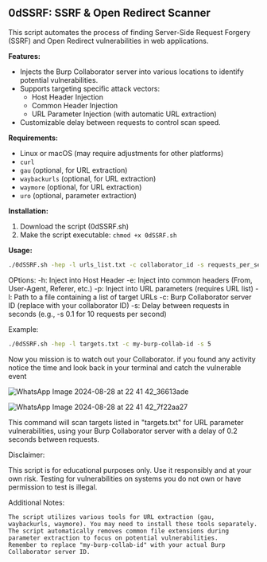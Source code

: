 ## 0dSSRF: SSRF & Open Redirect Scanner

This script automates the process of finding Server-Side Request Forgery (SSRF) and Open Redirect vulnerabilities in web applications.

**Features:**

* Injects the Burp Collaborator server into various locations to identify potential vulnerabilities.
* Supports targeting specific attack vectors:
    * Host Header Injection
    * Common Header Injection
    * URL Parameter Injection (with automatic URL extraction)
* Customizable delay between requests to control scan speed.

**Requirements:**

* Linux or macOS (may require adjustments for other platforms)
* `curl`
* `gau` (optional, for URL extraction)
* `waybackurls` (optional, for URL extraction)
* `waymore` (optional, for URL extraction)
* `uro` (optional, parameter extraction)

**Installation:**

1. Download the script (0dSSRF.sh)
2. Make the script executable: `chmod +x 0dSSRF.sh`

**Usage:**

```bash
./0dSSRF.sh -hep -l urls_list.txt -c collaborator_id -s requests_per_second
```
OPtions:
-h: Inject into Host Header
-e: Inject into common headers (From, User-Agent, Referer, etc.)
-p: Inject into URL parameters (requires URL list)
-l: Path to a file containing a list of target URLs
-c: Burp Collaborator server ID (replace with your collaborator ID)
-s: Delay between requests in seconds (e.g., -s 0.1 for 10 requests per second)

Example:
```bash
./0dSSRF.sh -hep -l targets.txt -c my-burp-collab-id -s 5
```

Now you mission is to watch out your Collaborator. if you found any activity notice the time and look back in your terminal and catch the vulnerable event

 ![WhatsApp Image 2024-08-28 at 22 41 42_36613ade](https://github.com/user-attachments/assets/5f7de255-930c-4c3d-b435-2135bc3b665e)

![WhatsApp Image 2024-08-28 at 22 41 42_7f22aa27](https://github.com/user-attachments/assets/0eb10439-7124-464e-9eb3-9e377adfada7)




This command will scan targets listed in "targets.txt" for URL parameter vulnerabilities, using your Burp Collaborator server with a delay of 0.2 seconds between requests.

Disclaimer:

This script is for educational purposes only. Use it responsibly and at your own risk. Testing for vulnerabilities on systems you do not own or have permission to test is illegal.

Additional Notes:

    The script utilizes various tools for URL extraction (gau, waybackurls, waymore). You may need to install these tools separately.
    The script automatically removes common file extensions during parameter extraction to focus on potential vulnerabilities.
    Remember to replace "my-burp-collab-id" with your actual Burp Collaborator server ID.
